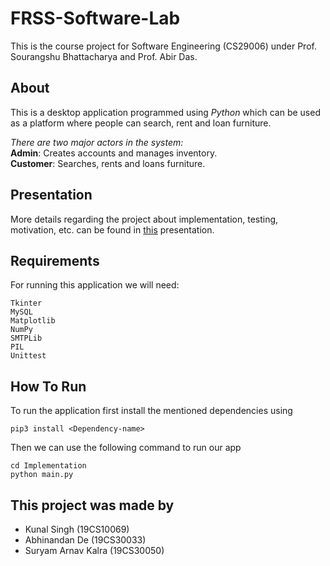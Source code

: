 # FRSS-Software-Lab
This is the course project for Software Engineering (CS29006) under Prof. Sourangshu Bhattacharya and Prof. Abir Das.

## About
This is a desktop application programmed using *Python* which can be used as a platform where people can search, rent and loan furniture. 

*There are two major actors in the system:* <br>
**Admin**: Creates accounts and manages inventory. <br>
**Customer**: Searches, rents and loans furniture.

## Presentation
More details regarding the project about implementation, testing, motivation, etc. can be found in [this](https://github.com/Abhitipu/FRSS-Software-Lab/blob/main/FRSSPresentationFinal.pdf) presentation.

## Requirements
For running this application we will need:
```
Tkinter
MySQL
Matplotlib
NumPy
SMTPLib
PIL
Unittest
```

## How To Run
To run the application first install the mentioned dependencies using
```
pip3 install <Dependency-name>
```
Then we can use the following command to run our app
```
cd Implementation
python main.py
```

## This project was made by
- Kunal Singh (19CS10069)
- Abhinandan De (19CS30033)
- Suryam Arnav Kalra (19CS30050)
